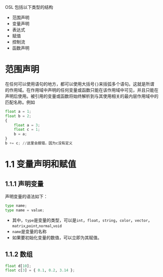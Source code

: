 OSL 包括以下类型的结构

- 范围声明
- 变量声明
- 表达式
- 赋值
- 控制流
- 函数声明

# 范围声明
在任何可以使用语句的地方，都可以使用大括号`{}`来括弧多个语句。这就是所谓的作用域。在作用域中声明的任何变量或函数只能在该作用域中可见，并且只能在声明后使用。被引用的变量或函数将始终解析到与其使用相关的最内层作用域中的匹配名称。例如  
```python
float a = 1;
float b = 2;
{
    float a = 3;
    float c = 1;
    b = a;
}
b += c; //这里会报错，因为c没有定义
```
# 1.1 变量声明和赋值

## 1.1.1 声明变量

声明变量的语法如下：
```python
type name;
type name = value;
```

- 其中，`type`是变量的类型，可以是`int`，`float`，`string`，`color`，`vector`，`matrix`,`point`,`normal`,`void`
- `name`是变量的名称
- 如果要初始化变量的数值，可以立即为其赋值。

## 1.1.2 数组
```python
float d[10]; 
float c[3] = { 0.1, 0.2, 3.14 };
```
